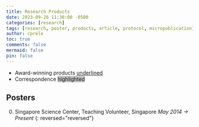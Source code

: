 ```yaml
---
title: Research Products
date: 2023-09-26 11:30:00 -0500
categories: [research]
tags: [research, poster, products, article, protocol, micropublication]     # TAG names should always be lowercase
author: cprele
toc: true
comments: false
mermaid: false
pin: false
---
```


- Award-winning products <u>underlined</u>
- Correspondence <span style="background-color: #70707070">highlighted</span>

## Posters

0. Singapore Science Center, Teaching Volunteer, Singapore _May 2014 &rarr; Present_
{: reversed="reversed"}


